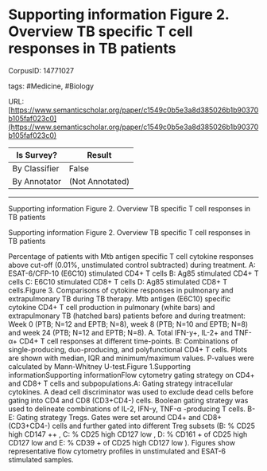 # Supporting information Figure 2. Overview TB specific T cell responses in TB patients

CorpusID: 14771027
 
tags: #Medicine, #Biology

URL: [https://www.semanticscholar.org/paper/c1549c0b5e3a8d385026b1b90370b105faf023c0](https://www.semanticscholar.org/paper/c1549c0b5e3a8d385026b1b90370b105faf023c0)
 
| Is Survey?        | Result          |
| ----------------- | --------------- |
| By Classifier     | False |
| By Annotator      | (Not Annotated) |

---

Supporting information Figure 2. Overview TB specific T cell responses in TB patients


Supporting information Figure 2. Overview TB specific T cell responses in TB patients

Percentage of patients with Mtb antigen specific T cell cytokine responses above cut-off (0.01%, unstimulated control subtracted) during treatment. A: ESAT-6/CFP-10 (E6C10) stimulated CD4+ T cells B: Ag85 stimulated CD4+ T cells C: E6C10 stimulated CD8+ T cells D: Ag85 stimulated CD8+ T cells.Figure 3. Comparisons of cytokine responses in pulmonary and extrapulmonary TB during TB therapy. Mtb antigen (E6C10) specific cytokine CD4+ T cell production in pulmonary (white bars) and extrapulmonary TB (hatched bars) patients before and during treatment: Week 0 (PTB; N=12 and EPTB; N=8), week 8 (PTB; N=10 and EPTB; N=8) and week 24 (PTB; N=12 and EPTB; N=8). A. Total IFN-у+, IL-2+ and TNF-α+ CD4+ T cell responses at different time-points. B: Combinations of single-producing, duo-producing, and polyfunctional CD4+ T cells. Plots are shown with median, IQR and minimum/maximum values. P-values were calculated by Mann-Whitney U-test.Figure 1.Supporting informationSupporting informationFlow cytometry gating strategy on CD4+ and CD8+ T cells and subpopulations.A: Gating strategy intracellular cytokines. A dead cell discriminator was used to exclude dead cells before gating into CD4 and CD8 (CD3+CD4-) cells. Boolean gating strategy was used to delineate combinations of IL-2, IFN-у, TNF-α -producing T cells. B-E: Gating strategy Tregs. Gates were set around CD4+ and CD8+ (CD3+CD4-) cells and further gated into different Treg subsets (B: % CD25 high CD147 ++ , C: % CD25 high CD127 low , D: % CD161 + of CD25 high CD127 low and E: % CD39 + of CD25 high CD127 low ). Figures show representative flow cytometry profiles in unstimulated and ESAT-6 stimulated samples.